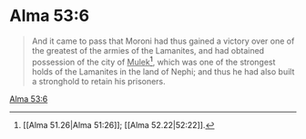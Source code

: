 # Alma 53:6

> And it came to pass that Moroni had thus gained a victory over one of the greatest of the armies of the Lamanites, and had obtained possession of the city of <u>Mulek</u>[^a], which was one of the strongest holds of the Lamanites in the land of Nephi; and thus he had also built a stronghold to retain his prisoners.

[Alma 53:6](https://www.churchofjesuschrist.org/study/scriptures/bofm/alma/53?lang=eng&id=p6#p6)


[^a]: [[Alma 51.26|Alma 51:26]]; [[Alma 52.22|52:22]].  

